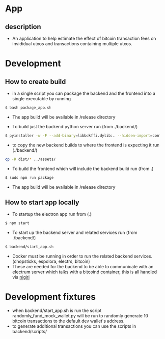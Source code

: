# App 
## description
- An application to help estimate the effect of bitcoin transaction fees on invididual utxos and transactions containing multiple utxos.


# Development
## How to create build
- in a single script you can package the backend and the frontend into a single executable by running
```bash
$ bash package_app.sh
```
  -  The app build will be available in /release directory

- To build just the backend python server run (from ./backend/)
```bash
$ pyinstaller -w -F --add-binary=libbdkffi.dylib:. --hidden-import=configparser --hidden-import="dependency_injector.errors" --hidden-import="six"  src/app.py   
```

- to copy the new backend builds to where the frontend is expecting it run (./backend/) 
```bash 
cp -R dist/* ../assets/
```

- To build the frontend which will include the backend build run (from .)
```bash
$ sudo npm run package
```
  -  The app build will be available in /release directory


## How to start app locally
- To startup the electron app run from (.)
```bash
$ npm start
```
- To start up the backend server and related services run (from ./backend/)
```bash
$ backend/start_app.sh
```
  - Docker must be running in order to run the related backend services. (chopsticks, espolora, electrs, bitcoin)
  - These are needed for the backend to be able to communicate with an electrum server which talks with a bitcoind container, this is all handled via [nigiri](https://github.com/vulpemventures/nigiri)


# Development fixtures
- when backend/start_app.sh is run the script randomly_fund_mock_wallet.py will be run to randomly generate 10 bitcoin transactions to the default dev wallet's address. 
- to generate additional transactions you can use the scripts in backend/scripts/ 
